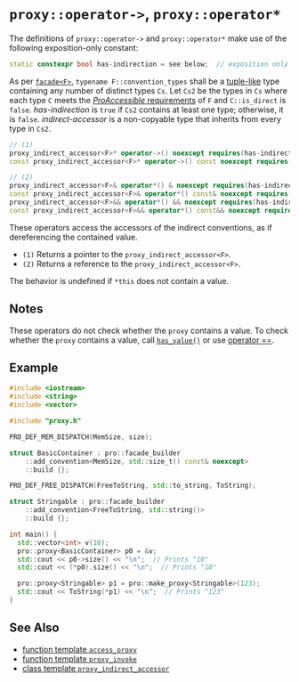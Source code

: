 # `proxy::operator->`, `proxy::operator*`

The definitions of `proxy::operator->` and `proxy::operator*` make use of the following exposition-only constant:

```cpp
static constexpr bool has-indirection = see below;  // exposition only
```

As per [`facade<F>`](../facade.md), `typename F::convention_types` shall be a [tuple-like](https://en.cppreference.com/w/cpp/utility/tuple/tuple-like) type containing any number of distinct types `Cs`. Let `Cs2` be the types in `Cs` where each type `C` meets the [*ProAccessible* requirements](../ProAccessible.md) of `F` and `C::is_direct` is `false`. *has-indirection* is `true` if `Cs2` contains at least one type; otherwise, it is `false`. *indirect-accessor* is a non-copyable type that inherits from every type in `Cs2`.

```cpp
// (1)
proxy_indirect_accessor<F>* operator->() noexcept requires(has-indirection);
const proxy_indirect_accessor<F>* operator->() const noexcept requires(has-indirection);

// (2)
proxy_indirect_accessor<F>& operator*() & noexcept requires(has-indirection);
const proxy_indirect_accessor<F>& operator*() const& noexcept requires(has-indirection);
proxy_indirect_accessor<F>&& operator*() && noexcept requires(has-indirection);
const proxy_indirect_accessor<F>&& operator*() const&& noexcept requires(has-indirection);
```

These operators access the accessors of the indirect conventions, as if dereferencing the contained value.

- `(1)` Returns a pointer to the `proxy_indirect_accessor<F>`.
- `(2)` Returns a reference to the `proxy_indirect_accessor<F>`.

The behavior is undefined if `*this` does not contain a value.

## Notes

These operators do not check whether the `proxy` contains a value. To check whether the `proxy` contains a value, call [`has_value()`](operator_bool.md) or use [operator ==](friend_operator_equality.md).

## Example

```cpp
#include <iostream>
#include <string>
#include <vector>

#include "proxy.h"

PRO_DEF_MEM_DISPATCH(MemSize, size);

struct BasicContainer : pro::facade_builder
    ::add_convention<MemSize, std::size_t() const& noexcept>
    ::build {};

PRO_DEF_FREE_DISPATCH(FreeToString, std::to_string, ToString);

struct Stringable : pro::facade_builder
    ::add_convention<FreeToString, std::string()>
    ::build {};

int main() {
  std::vector<int> v(10);
  pro::proxy<BasicContainer> p0 = &v;
  std::cout << p0->size() << "\n";  // Prints "10"
  std::cout << (*p0).size() << "\n";  // Prints "10"

  pro::proxy<Stringable> p1 = pro::make_proxy<Stringable>(123);
  std::cout << ToString(*p1) << "\n";  // Prints "123"
}
```

## See Also

- [function template `access_proxy`](../access_proxy.md)
- [function template `proxy_invoke`](../proxy_invoke.md)
- [class template `proxy_indirect_accessor`](../proxy_indirect_accessor.md)
